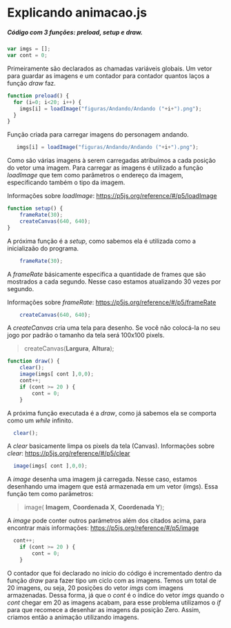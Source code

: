 # Explicando animacao.js
##### Código com 3 funções: *preload*, *setup* e *draw*.

```javascript
var imgs = [];
var cont = 0;
```
Primeiramente são declarados as chamadas variáveis globais. 
Um vetor para guardar as imagens e 
um contador para contador quantos laços a função *draw* faz.  

```javascript
function preload() {
  for (i=0; i<20; i++) {
	imgs[i] = loadImage("figuras/Andando/Andando ("+i+").png");
  }
}
```

Função criada para carregar imagens do personagem andando.

```javascript
   imgs[i] = loadImage("figuras/Andando/Andando ("+i+").png");
```

Como são várias imagens à serem carregadas atribuímos a cada posição do vetor 
uma imagem. Para carregar as imagens é utilizado a função *loadImage* que 
tem como parâmetros o endereço da imagem, especificando também o tipo da imagem.

Informações sobre *loadImage*:  https://p5js.org/reference/#/p5/loadImage

```javascript
function setup() {
	frameRate(30);	
	createCanvas(640, 640);
}
```
A próxima função é a *setup*, como sabemos ela é utilizada como a inicializaão do programa.

```javascript
	frameRate(30);	
```
A *frameRate* básicamente especifica a quantidade de frames que são mostrados 
a cada segundo. Nesse caso estamos atualizando 30 vezes por segundo.

Informações sobre *frameRate*: https://p5js.org/reference/#/p5/frameRate

```javascript
	createCanvas(640, 640);
```
A *createCanvas* cria uma tela para desenho. Se você não colocá-la no 
seu jogo por padrão o tamanho da tela será 100x100 pixels.

 >createCanvas(**Largura**, **Altura**);

```javascript
function draw() {
	clear(); 
	image(imgs[ cont ],0,0); 
	cont++;
	if (cont >= 20 ) {
		cont = 0; 
	}
```

A próxima função executada é a *draw*, como já sabemos ela se comporta como um *while* infinito.

```javascript
  clear(); 
```

A *clear* basicamente limpa os pixels da tela (Canvas).
Informações sobre *clear*: https://p5js.org/reference/#/p5/clear

```javascript
  image(imgs[ cont ],0,0);
```

A *image* desenha uma imagem já carregada. Nesse caso, 
estamos desenhando uma imagem que está armazenada 
em um vetor (imgs). Essa função tem como parâmetros:

  >image( **Imagem**, **Coordenada X**, **Coordenada Y**);

A *image* pode conter outros parâmetros além dos citados acima, 
para encontrar mais informações: https://p5js.org/reference/#/p5/image
 
```javascript
  cont++;
	if (cont >= 20 ) {
		cont = 0; 
	}
```
O contador que foi declarado no início do código é incrementado dentro 
da função *draw* para fazer tipo um ciclo com as imagens. Temos um total de 20 
imagens, ou seja, 20 posições do vetor *imgs* com imagens armazenadas. Dessa forma, 
já que o *cont* é o índice do vetor *imgs* quando o *cont* chegar em 20 as 
imagens acabam, para esse problema utilizamos o *if* para que recomece a desenhar 
as imagens da posição Zero. Assim, criamos então a animação utilizando imagens.



